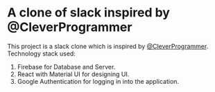 # A clone of slack inspired by @CleverProgrammer

This project is a slack clone which is inspired by [@CleverProgrammer](https://github.com/CleverProgrammer).
Technology stack used:

1. Firebase for Database and Server.
2. React with Material UI for designing UI.
3. Google Authentication for logging in into the application.
